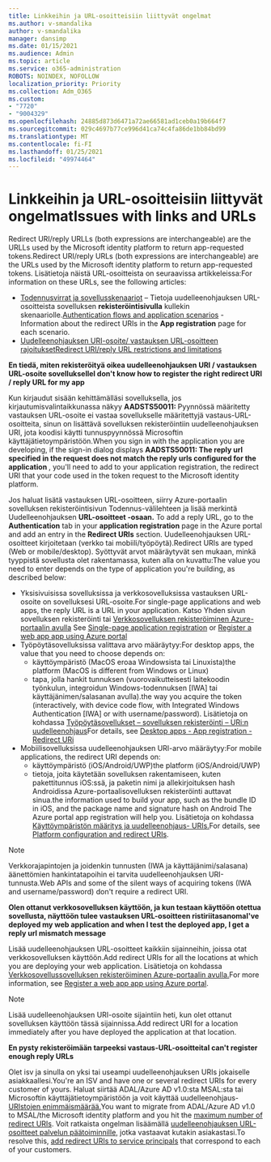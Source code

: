 ```yaml
---
title: Linkkeihin ja URL-osoitteisiin liittyvät ongelmat
ms.author: v-smandalika
author: v-smandalika
manager: dansimp
ms.date: 01/15/2021
ms.audience: Admin
ms.topic: article
ms.service: o365-administration
ROBOTS: NOINDEX, NOFOLLOW
localization_priority: Priority
ms.collection: Adm_O365
ms.custom:
- "7720"
- "9004329"
ms.openlocfilehash: 24885d873d6471a72ae66581ad1ceb0a19b664f7
ms.sourcegitcommit: 029c4697b77ce996d41ca74c4fa86de1bb84bd99
ms.translationtype: MT
ms.contentlocale: fi-FI
ms.lasthandoff: 01/25/2021
ms.locfileid: "49974464"
---
```

# <a name="issues-with-links-and-urls"></a><span data-ttu-id="afc4d-102">Linkkeihin ja URL-osoitteisiin liittyvät ongelmat</span><span class="sxs-lookup"><span data-stu-id="afc4d-102">Issues with links and URLs</span></span>

<span data-ttu-id="afc4d-103">Redirect URI/reply URLLs (both expressions are interchangeable) are the URLLs used by the Microsoft identity platform to return app-requested tokens.</span><span class="sxs-lookup"><span data-stu-id="afc4d-103">Redirect URI/reply URLs (both expressions are interchangeable) are the URLs used by the Microsoft identity platform to return app-requested tokens.</span></span> <span data-ttu-id="afc4d-104">Lisätietoja näistä URL-osoitteista on seuraavissa artikkeleissa:</span><span class="sxs-lookup"><span data-stu-id="afc4d-104">For information on these URLs, see the following articles:</span></span>

- <span data-ttu-id="afc4d-105">[Todennusvirrat ja sovellusskenaariot](https://docs.microsoft.com/azure/active-directory/develop/authentication-flows-app-scenarios) – Tietoja uudelleenohjauksen URL-osoitteista sovelluksen **rekisteröintisivulla** kullekin skenaariolle.</span><span class="sxs-lookup"><span data-stu-id="afc4d-105">[Authentication flows and application scenarios](https://docs.microsoft.com/azure/active-directory/develop/authentication-flows-app-scenarios) - Information about the redirect URIs in the **App registration** page for each scenario.</span></span>
- [<span data-ttu-id="afc4d-106">Uudelleenohjauksen URI-osoite/ vastauksen URL-osoitteen rajoitukset</span><span class="sxs-lookup"><span data-stu-id="afc4d-106">Redirect URI/reply URL restrictions and limitations</span></span>](https://docs.microsoft.com/azure/active-directory/develop/reply-url)

<span data-ttu-id="afc4d-107">**En tiedä, miten rekisteröityä oikea uudelleenohjauksen URI / vastauksen URL-osoite sovellukselle**</span><span class="sxs-lookup"><span data-stu-id="afc4d-107">**I don't know how to register the right redirect URI / reply URL for my app**</span></span>

<span data-ttu-id="afc4d-108">Kun kirjaudut sisään kehittämälläsi sovelluksella, jos kirjautumisvalintaikkunassa näkyy **AADSTS50011: <your app ID>** Pyynnössä määritetty vastauksen URL-osoite ei vastaa sovellukselle määritettyjä vastaus-URL-osoitteita, sinun on lisättävä sovelluksen rekisteröintiin uudelleenohjauksen URI, jota koodisi käytti tunnuspyynnössä Microsoftin käyttäjätietoympäristöön.</span><span class="sxs-lookup"><span data-stu-id="afc4d-108">When you sign in with the application you are developing, if the sign-in dialog displays **AADSTS50011: The reply url specified in the request does not match the reply urls configured for the application <your app ID>**, you'll need to add to your application registration, the redirect URI that your code used in the token request to the Microsoft identity platform.</span></span>

<span data-ttu-id="afc4d-109">Jos haluat lisätä vastauksen URL-osoitteen,  siirry Azure-portaalin sovelluksen rekisteröintisivun Todennus-välilehteen ja lisää merkintä Uudelleenohjauksen **URL-osoitteet -osaan.** </span><span class="sxs-lookup"><span data-stu-id="afc4d-109">To add a reply URL, go to the **Authentication** tab in your **application registration** page in the Azure portal and add an entry in the **Redirect URIs** section.</span></span> <span data-ttu-id="afc4d-110">Uudelleenohjauksen URL-osoitteet kirjoitetaan (verkko tai mobiili/työpöytä).</span><span class="sxs-lookup"><span data-stu-id="afc4d-110">Redirect URIs are typed (Web or mobile/desktop).</span></span> <span data-ttu-id="afc4d-111">Syöttyvät arvot määräytyvät sen mukaan, minkä tyyppistä sovellusta olet rakentamassa, kuten alla on kuvattu:</span><span class="sxs-lookup"><span data-stu-id="afc4d-111">The value you need to enter depends on the type of application you're building, as described below:</span></span>

- <span data-ttu-id="afc4d-112">Yksisivuisissa sovelluksissa ja verkkosovelluksissa vastauksen URL-osoite on sovelluksesi URL-osoite.</span><span class="sxs-lookup"><span data-stu-id="afc4d-112">For single-page applications and web apps, the reply URL is a URL in your application.</span></span> <span data-ttu-id="afc4d-113">Katso Yhden sivun sovelluksen rekisteröinti tai [Verkkosovelluksen rekisteröiminen Azure-portaalin avulla](https://docs.microsoft.com/azure/active-directory/develop/scenario-web-app-sign-user-app-registration?tabs=aspnetcore#register-an-app-using-azure-portal) [](https://docs.microsoft.com/azure/active-directory/develop/scenario-spa-app-registration#register-a-redirect-uri)</span><span class="sxs-lookup"><span data-stu-id="afc4d-113">See [Single-page application registration](https://docs.microsoft.com/azure/active-directory/develop/scenario-spa-app-registration#register-a-redirect-uri) or [Register a web app app using Azure portal](https://docs.microsoft.com/azure/active-directory/develop/scenario-web-app-sign-user-app-registration?tabs=aspnetcore#register-an-app-using-azure-portal)</span></span>
- <span data-ttu-id="afc4d-114">Työpöytäsovelluksissa valittava arvo määräytyy:</span><span class="sxs-lookup"><span data-stu-id="afc4d-114">For desktop apps, the value that you need to choose depends on:</span></span>
    - <span data-ttu-id="afc4d-115">käyttöympäristö (MacOS eroaa Windowsista tai Linuxista)</span><span class="sxs-lookup"><span data-stu-id="afc4d-115">the platform (MacOS is different from Windows or Linux)</span></span>
    - <span data-ttu-id="afc4d-116">tapa, jolla hankit tunnuksen (vuorovaikutteisesti laitekoodin työnkulun, integroidun Windows-todennuksen [IWA] tai käyttäjänimen/salasanan avulla).</span><span class="sxs-lookup"><span data-stu-id="afc4d-116">the way you acquire the token (interactively, with device code flow, with Integrated Windows Authentication [IWA] or with username/password).</span></span>
    <span data-ttu-id="afc4d-117">Lisätietoja on kohdassa [Työpöytäsovellukset – sovelluksen rekisteröinti – URi:n uudelleenohjaus](https://docs.microsoft.com/azure/active-directory/develop/scenario-desktop-app-registration#redirect-uris)</span><span class="sxs-lookup"><span data-stu-id="afc4d-117">For details, see [Desktop apps - App registration - Redirect URi](https://docs.microsoft.com/azure/active-directory/develop/scenario-desktop-app-registration#redirect-uris)</span></span>
- <span data-ttu-id="afc4d-118">Mobiilisovelluksissa uudelleenohjauksen URI-arvo määräytyy:</span><span class="sxs-lookup"><span data-stu-id="afc4d-118">For mobile applications, the redirect URI depends on:</span></span>
    - <span data-ttu-id="afc4d-119">käyttöympäristö (iOS/Android/UWP)</span><span class="sxs-lookup"><span data-stu-id="afc4d-119">the platform (iOS/Android/UWP)</span></span>
    - <span data-ttu-id="afc4d-120">tietoja, joita käytetään sovelluksen rakentamiseen, kuten pakettitunnus iOS:ssä, ja paketin nimi ja allekirjoituksen hash Androidissa Azure-portaalisovelluksen rekisteröinti auttavat sinua.</span><span class="sxs-lookup"><span data-stu-id="afc4d-120">the information used to build your app, such as the bundle ID in iOS, and the package name and signature hash on Android The Azure portal app registration will help you.</span></span> <span data-ttu-id="afc4d-121">Lisätietoja on kohdassa [Käyttöympäristön määritys ja uudelleenohjaus- URIs.](https://docs.microsoft.com/azure/active-directory/develop/scenario-mobile-app-registration#platform-configuration-and-redirect-uris)</span><span class="sxs-lookup"><span data-stu-id="afc4d-121">For details, see [Platform configuration and redirect URIs](https://docs.microsoft.com/azure/active-directory/develop/scenario-mobile-app-registration#platform-configuration-and-redirect-uris).</span></span>

> [!NOTE]
> <span data-ttu-id="afc4d-122">Verkkorajapintojen ja joidenkin tunnusten (IWA ja käyttäjänimi/salasana) äänettömien hankintatapoihin ei tarvita uudelleenohjauksen URI-tunnusta.</span><span class="sxs-lookup"><span data-stu-id="afc4d-122">Web APIs and some of the silent ways of acquiring tokens (IWA and username/password) don't require a redirect URI.</span></span>

<span data-ttu-id="afc4d-123">**Olen ottanut verkkosovelluksen käyttöön, ja kun testaan käyttöön otettua sovellusta, näyttöön tulee vastauksen URL-osoitteen ristiriitasanoma**</span><span class="sxs-lookup"><span data-stu-id="afc4d-123">**I've deployed my web application and when I test the deployed app, I get a reply url mismatch message**</span></span>

<span data-ttu-id="afc4d-124">Lisää uudelleenohjauksen URL-osoitteet kaikkiin sijainneihin, joissa otat verkkosovelluksen käyttöön.</span><span class="sxs-lookup"><span data-stu-id="afc4d-124">Add redirect URIs for all the locations at which you are deploying your web application.</span></span> <span data-ttu-id="afc4d-125">Lisätietoja on kohdassa [Verkkosovellussovelluksen rekisteröiminen Azure-portaalin avulla.](https://docs.microsoft.com/azure/active-directory/develop/scenario-web-app-sign-user-app-registration)</span><span class="sxs-lookup"><span data-stu-id="afc4d-125">For more information, see [Register a web app app using Azure portal](https://docs.microsoft.com/azure/active-directory/develop/scenario-web-app-sign-user-app-registration).</span></span>

> [!NOTE]
> <span data-ttu-id="afc4d-126">Lisää uudelleenohjauksen URI-osoite sijaintiin heti, kun olet ottanut sovelluksen käyttöön tässä sijainnissa.</span><span class="sxs-lookup"><span data-stu-id="afc4d-126">Add redirect URI for a location immediately after you have deployed the application at that location.</span></span>

<span data-ttu-id="afc4d-127">**En pysty rekisteröimään tarpeeksi vastaus-URL-osoitteita**</span><span class="sxs-lookup"><span data-stu-id="afc4d-127">**I can't register enough reply URLs**</span></span>

<span data-ttu-id="afc4d-128">Olet isv ja sinulla on yksi tai useampi uudelleenohjauksen URIs jokaiselle asiakkaallesi.</span><span class="sxs-lookup"><span data-stu-id="afc4d-128">You're an ISV and have one or several redirect URIs for every customer of yours.</span></span> <span data-ttu-id="afc4d-129">Haluat siirtää ADAL/Azure AD v1.0:sta MSAL:sta tai Microsoftin käyttäjätietoympäristöön ja voit käyttää uudelleenohjaus- [URIstojen enimmäismäärää.](https://docs.microsoft.com/azure/active-directory/develop/reply-url#maximum-number-of-redirect-uris)</span><span class="sxs-lookup"><span data-stu-id="afc4d-129">You want to migrate from ADAL/Azure AD v1.0 to MSAL/the Microsoft identity platform and you hit the [maximum number of redirect URIs](https://docs.microsoft.com/azure/active-directory/develop/reply-url#maximum-number-of-redirect-uris).</span></span> <span data-ttu-id="afc4d-130">Voit ratkaista ongelman lisäämällä [uudelleenohjauksen URL-osoitteet palvelun päätoiminnille,](https://docs.microsoft.com/azure/active-directory/develop/reply-url#add-redirect-uris-to-service-principals) jotka vastaavat kutakin asiakastasi.</span><span class="sxs-lookup"><span data-stu-id="afc4d-130">To resolve this, [add redirect URIs to service principals](https://docs.microsoft.com/azure/active-directory/develop/reply-url#add-redirect-uris-to-service-principals) that correspond to each of your customers.</span></span>
